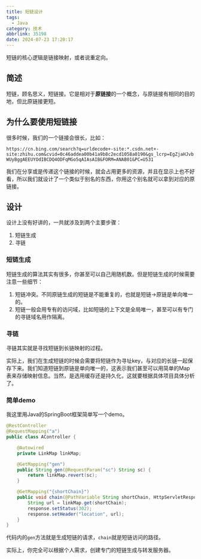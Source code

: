 ```yaml
---
title: 短链设计
tags:
  - Java
category: 技术
abbrlink: 35198
date: 2024-07-23 17:20:17
---
```


短链的核心逻辑是链接映射，或者说重定向。

<!-- more -->

## 简述

短链，顾名思义，短链接。它是相对于**原链接**的一个概念，与原链接有相同的目的地，但比原链接更短。

## 为什么要使用短链接

很多时候，我们的一个链接会很长，比如：

`https://cn.bing.com/search?q=urldecode+-site:*.csdn.net+-site:zhihu.com&cvid=0c46addea00b41a9b8c2ecd1058a0190&gs_lcrp=EgZjaHJvbWUyBggAEEUYOdIBCDQ4ODFqMGo5qAIAsAIB&FORM=ANAB01&PC=U531`

我们在分享或是传递这个链接的时候，就会占用更多的资源，并且在显示上也不好看，所以我们就设计了一个类似于别名的东西，你用这个别名就可以拿到对应的原链接。

## 设计

设计上没有好讲的，一共就涉及到两个主要步骤：

1. 短链生成
2. 寻链

### 短链生成

短链生成的算法其实有很多，你甚至可以自己用随机数。但是短链生成的时候需要注意一些细节：

1. 短链冲突。不同原链生成的短链是不能重复的，也就是短链->原链是单向唯一的。
2. 短链一般会用专有的访问域，比如短链的上下文是全局唯一，甚至可以有专门的寻链域名用作隔离。

### 寻链

寻链其实就是寻找短链到长链映射的过程。

实际上，我们在生成短链的时候会需要将短链作为寻址key，与对应的长链一起保存下来。我们知道短链到原链是单向唯一的，这表示我们甚至可以用简单的Map表来存储映射信息。当然，是选用缓存还是持久化，这就要根据具体项目具体分析了。

### 简单demo

我这里用Java的SpringBoot框架简单写一个demo。

```java
@RestController
@RequestMapping("a")
public class AController {

    @Autowired
    private LinkMap linkMap;

    @GetMapping("gen")
    public String gen(@RequestParam("sc") String sc) {
        return linkMap.revert(sc);
    }

    @GetMapping("{shortChain}")
    public void chain(@PathVariable String shortChain, HttpServletResponse response) {
        String url = linkMap.get(shortChain);
        response.setStatus(302);
        response.setHeader("location", url);
    }
}
```

代码内的`gen`方法就是生成短链的请求，`chain`就是短链访问的路径。

实际上，你完全可以根据个人需求，创建专门的短链生成与转发服务器。